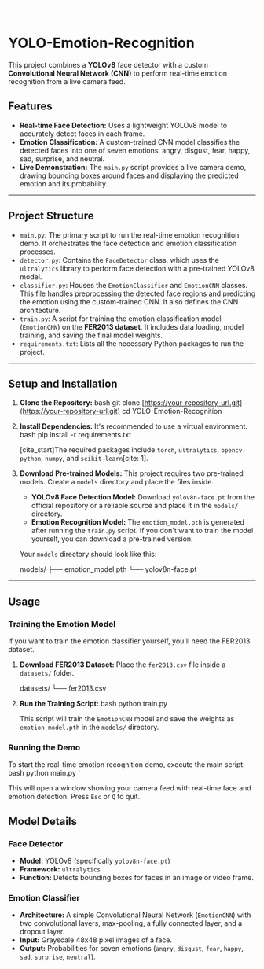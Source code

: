 `
# YOLO-Emotion-Recognition

This project combines a **YOLOv8** face detector with a custom **Convolutional Neural Network (CNN)** to perform real-time emotion recognition from a live camera feed.

## Features

-   **Real-time Face Detection:** Uses a lightweight YOLOv8 model to accurately detect faces in each frame.
-   **Emotion Classification:** A custom-trained CNN model classifies the detected faces into one of seven emotions: angry, disgust, fear, happy, sad, surprise, and neutral.
-   **Live Demonstration:** The `main.py` script provides a live camera demo, drawing bounding boxes around faces and displaying the predicted emotion and its probability.

---

## Project Structure

-   `main.py`: The primary script to run the real-time emotion recognition demo. It orchestrates the face detection and emotion classification processes.
-   `detector.py`: Contains the `FaceDetector` class, which uses the `ultralytics` library to perform face detection with a pre-trained YOLOv8 model.
-   `classifier.py`: Houses the `EmotionClassifier` and `EmotionCNN` classes. This file handles preprocessing the detected face regions and predicting the emotion using the custom-trained CNN. It also defines the CNN architecture.
-   `train.py`: A script for training the emotion classification model (`EmotionCNN`) on the **FER2013 dataset**. It includes data loading, model training, and saving the final model weights.
-   `requirements.txt`: Lists all the necessary Python packages to run the project.

---

## Setup and Installation

1.  **Clone the Repository:**
    bash
    git clone [https://your-repository-url.git](https://your-repository-url.git)
    cd YOLO-Emotion-Recognition
    

2.  **Install Dependencies:**
    It's recommended to use a virtual environment.
    bash
    pip install -r requirements.txt
    
    [cite_start]The required packages include `torch`, `ultralytics`, `opencv-python`, `numpy`, and `scikit-learn`[cite: 1].

3.  **Download Pre-trained Models:**
    This project requires two pre-trained models. Create a `models` directory and place the files inside.
    
    -   **YOLOv8 Face Detection Model:** Download `yolov8n-face.pt` from the official repository or a reliable source and place it in the `models/` directory.
    -   **Emotion Recognition Model:** The `emotion_model.pth` is generated after running the `train.py` script. If you don't want to train the model yourself, you can download a pre-trained version.

    Your `models` directory should look like this:
    
    models/
    ├── emotion_model.pth
    └── yolov8n-face.pt
    

---

## Usage

### Training the Emotion Model

If you want to train the emotion classifier yourself, you'll need the FER2013 dataset.

1.  **Download FER2013 Dataset:**
    Place the `fer2013.csv` file inside a `datasets/` folder.
    
    datasets/
    └── fer2013.csv
    

2.  **Run the Training Script:**
    bash
    python train.py
    
    This script will train the `EmotionCNN` model and save the weights as `emotion_model.pth` in the `models/` directory.

### Running the Demo

To start the real-time emotion recognition demo, execute the main script:
bash
python main.py
`

This will open a window showing your camera feed with real-time face and emotion detection. Press `Esc` or `Q` to quit.

## Model Details

### Face Detector

  - **Model:** YOLOv8 (specifically `yolov8n-face.pt`)
  - **Framework:** `ultralytics`
  - **Function:** Detects bounding boxes for faces in an image or video frame.

### Emotion Classifier

  - **Architecture:** A simple Convolutional Neural Network (`EmotionCNN`) with two convolutional layers, max-pooling, a fully connected layer, and a dropout layer.
  - **Input:** Grayscale 48x48 pixel images of a face.
  - **Output:** Probabilities for seven emotions (`angry`, `disgust`, `fear`, `happy`, `sad`, `surprise`, `neutral`).

<!-- end list -->


```

